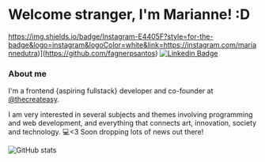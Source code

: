 # Welcome stranger, I'm Marianne! :D
https://img.shields.io/badge/Instagram-E4405F?style=for-the-badge&logo=instagram&logoColor=white&link=https://instagram.com/mariannedutra)](https://github.com/fagnerpsantos)
[![Linkedin Badge](https://img.shields.io/badge/-LinkedIn-blue?style=flat-square&logo=Linkedin&logoColor=white&link=https://www.linkedin.com/in/marianne-dutra-0086801a1/)](https://www.linkedin.com/in/marianne-dutra-0086801a1/)


### About me
I'm a frontend {aspiring fullstack} developer and co-founder at [@thecreateasy](https://www.createasy.com.br/).

I am very interested in several subjects and themes involving programming and web development, and everything that connects art, innovation, society and technology.
💻<3
Soon dropping lots of news out there!

![GitHub stats](https://github-readme-stats.vercel.app/api?username=mariannedutra&show_icons=true&theme=dracula)
